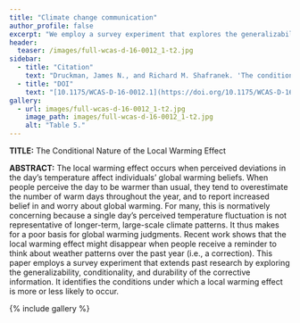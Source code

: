 ```yaml
---
title: "Climate change communication"
author_profile: false
excerpt: "We employ a survey experiment that explores the generalizability, conditionality, and durability of corrective information regarding climate change."
header:
  teaser: /images/full-wcas-d-16-0012_1-t2.jpg
sidebar:
  - title: "Citation"
    text: "Druckman, James N., and Richard M. Shafranek. 'The conditional nature of the local warming effect.' _Weather, Climate, and Society_ 9, no. 1 (2017): 15-26."
  - title: "DOI"
    text: "[10.1175/WCAS-D-16-0012.1](https://doi.org/10.1175/WCAS-D-16-0012.1)"
gallery:
  - url: images/full-wcas-d-16-0012_1-t2.jpg
    image_path: images/full-wcas-d-16-0012_1-t2.jpg
    alt: "Table 5."
---
```

**TITLE:** The Conditional Nature of the Local Warming Effect 

**ABSTRACT:** The local warming effect occurs when perceived deviations in the day’s temperature affect individuals’ global warming beliefs. When people perceive the day to be warmer than usual, they tend to overestimate the number of warm days throughout the year, and to report increased belief in and worry about global warming. For many, this is normatively concerning because a single day’s perceived temperature fluctuation is not representative of longer-term, large-scale climate patterns. It thus makes for a poor basis for global warming judgments. Recent work shows that the local warming effect might disappear when people receive a reminder to think about weather patterns over the past year (i.e., a correction). This paper employs a survey experiment that extends past research by exploring the generalizability, conditionality, and durability of the corrective information. It identifies the conditions under which a local warming effect is more or less likely to occur.



{% include gallery %}
